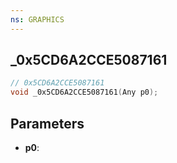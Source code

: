 ```yaml
---
ns: GRAPHICS
---
```

## _0x5CD6A2CCE5087161

```c
// 0x5CD6A2CCE5087161
void _0x5CD6A2CCE5087161(Any p0);
```

## Parameters
* **p0**:
